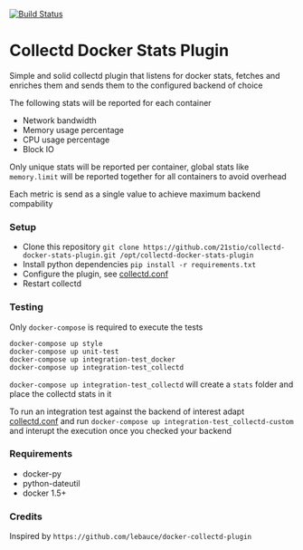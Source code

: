 [![Build Status](https://travis-ci.org/21stio/collectd-docker-stats-plugin.svg?branch=master)](https://travis-ci.org/21stio/collectd-docker-stats-plugin)

# Collectd Docker Stats Plugin

Simple and solid collectd plugin that listens for docker stats, fetches and enriches them and sends them to the configured backend of choice

The following stats will be reported for each container

- Network bandwidth
- Memory usage percentage
- CPU usage percentage
- Block IO

Only unique stats will be reported per container, global stats like ```memory.limit``` will be reported together for all containers to avoid overhead

Each metric is send as a single value to achieve maximum backend compability

### Setup

- Clone this repository ```git clone https://github.com/21stio/collectd-docker-stats-plugin.git /opt/collectd-docker-stats-plugin```
- Install python dependencies ```pip install -r requirements.txt```
- Configure the plugin, see [collectd.conf](collectd.conf)
- Restart collectd

### Testing

Only ```docker-compose``` is required to execute the tests

```
docker-compose up style
docker-compose up unit-test
docker-compose up integration-test_docker
docker-compose up integration-test_collectd
```

```docker-compose up integration-test_collectd``` will create a ```stats``` folder and place the collectd stats in it

To run an integration test against the backend of interest adapt [collectd.conf](collectd.conf) and run ```docker-compose up integration-test_collectd-custom``` and interupt the execution once you checked your backend

### Requirements
- docker-py
- python-dateutil
- docker 1.5+

### Credits

Inspired by ```https://github.com/lebauce/docker-collectd-plugin```
